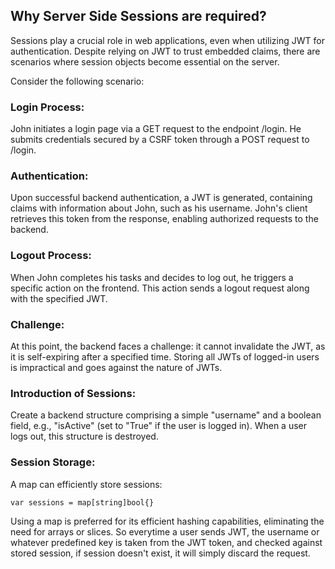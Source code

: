 ## Why Server Side Sessions are required?

Sessions play a crucial role in web applications, even when utilizing JWT for authentication. Despite relying on JWT to trust embedded claims, there are scenarios where session objects become essential on the server.

Consider the following scenario:

### Login Process:

John initiates a login page via a GET request to the endpoint /login.
He submits credentials secured by a CSRF token through a POST request to /login.

### Authentication:

Upon successful backend authentication, a JWT is generated, containing claims with information about John, such as his username.
John's client retrieves this token from the response, enabling authorized requests to the backend.

### Logout Process:

When John completes his tasks and decides to log out, he triggers a specific action on the frontend.
This action sends a logout request along with the specified JWT.

### Challenge:
 
At this point, the backend faces a challenge: it cannot invalidate the JWT, as it is self-expiring after a specified time.
Storing all JWTs of logged-in users is impractical and goes against the nature of JWTs.

### Introduction of Sessions:

Create a backend structure comprising a simple "username" and a boolean field, e.g., "isActive" (set to "True" if the user is logged in).
When a user logs out, this structure is destroyed.

### Session Storage:

A map can efficiently store sessions:
```
var sessions = map[string]bool{}
```
Using a map is preferred for its efficient hashing capabilities, eliminating the need for arrays or slices.
So everytime a user sends JWT, the username or whatever predefined key is taken from the JWT token, and checked against stored session,
if session doesn't exist, it will simply discard the request. 
